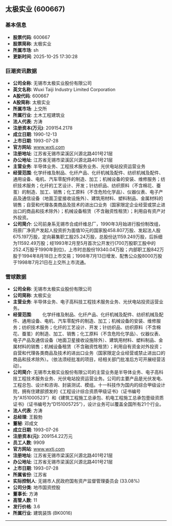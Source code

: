 ## 太极实业 (600667)

### 基本信息

- **股票代码**: 600667
- **股票简称**: 太极实业
- **所属市场**: sh
- **更新时间**: 2025-10-25 17:30:28

### 巨潮资讯数据

- **公司全称**: 无锡市太极实业股份有限公司
- **英文名称**: Wuxi Taiji Industry Limited Corporation
- **A股代码**: 600667
- **A股简称**: 太极实业
- **所属市场**: 上交所
- **所属行业**: 土木工程建筑业
- **法人代表**: 方涛
- **注册资本(万元)**: 209154.2178
- **成立日期**: 1990-12-13
- **上市日期**: 1993-07-28
- **官方网站**: www.wxtj.com
- **注册地址**: 江苏省无锡市梁溪区兴源北路401号21层
- **办公地址**: 江苏省无锡市梁溪区兴源北路401号21层
- **主营业务**: 半导体业务、工程技术服务业务、光伏电站投资运营业务
- **经营范围**: 化学纤维及制品、化纤产品、化纤机械及配件、纺织机械及配件、通用设备、电机、汽车零配件的制造、加工；机械设备的安装、维修服务；纺织技术服务；化纤的工艺设计、开发；针纺织品、纺织原料（不含棉花、蚕茧）的制造、加工、销售；化工原料（不含危险化学品）、仪器仪表、电子产品及通信设备（地面卫星接收设施外）、建筑用材料、塑料制品、金属材料的销售；自营和代理各类商品及技术的进出口业务（国家限定企业经营或禁止进出口的商品和技术除外）；机械设备租赁（不含融资性租赁）；利用自有资产对外投资。
- **公司简介**: 公司前身系无锡市合成纤维总厂，1990年3月始进行股份制改组，将原厂净资产发起人投资折为面值10元的国家股458.807万股、发起法人股675.197万股，定向募集职工股25.24万股，总股份达1159.249万股，后拆细为11592.49万股；经1993年2月至5月首次公开发行(700万股职工股中的252.4万股于1990年到位)，上市时总股份19340.04万股；内部职工股842万股于1994年8月18日上市交易；1998年7月13日增发、配售公众股8000万股于1998年7月21日在上交所上市流通。

### 雪球数据

- **公司全称**: 无锡市太极实业股份有限公司
- **公司简称**: 太极实业
- **主营业务**: 半导体业务、电子高科技工程技术服务业务、光伏电站投资运营业务。
- **经营范围**: 　　化学纤维及制品、化纤产品、化纤机械及配件、纺织机械及配件、通用设备、电机、汽车零配件的制造、加工；机械设备的安装、维修服务；纺织技术服务；化纤的工艺设计、开发；针纺织品、纺织原料（不含棉花、蚕茧）的制造、加工、销售；化工原料（不含危险化学品）、仪器仪表、电子产品及通信设备（地面卫星接收设施除外）、建筑用材料、塑料制品、金属材料的销售；机械设备租赁（不含融资性租赁）；利用自有资金对外投资；自营和代理各类商品及技术的进出口业务（国家限定企业经营或禁止进出口的商品和技术除外）。（依法须经批准的项目，经相关部门批准后方可开展经营活动）。
- **公司简介**: 无锡市太极实业股份有限公司的主营业务是半导体业务、电子高科技工程技术服务业务、光伏电站投资运营业务。公司的主要产品是光伏发电、工程总包、设计和咨询、封装测试、模组。十一科技作为国内的综合甲级设计院，拥有住建部颁发的《工程设计综合资质甲级证书》（证书编号为“A151000523”）和《建筑工程施工总承包、机电工程施工总承包壹级资质证书》（证书编号为“D151005725”），设计业务可以覆盖全国所有21个行业。
- **法人代表**: 方涛
- **总经理**: 王毅勃
- **董秘**: 邓成文
- **成立日期**: 1993-07-26
- **注册资本(元)**: 209154.22万元
- **员工人数**: 9909
- **官方网站**: www.wxtj.com
- **注册地址**: 江苏省无锡市梁溪区兴源北路401号21层
- **办公地址**: 江苏省无锡市梁溪区兴源北路401号21层
- **上市日期**: 1993-07-28
- **所属省份**: 江苏省
- **实际控制人**: 无锡市人民政府国有资产监督管理委员会 (33.08%)
- **公司分类**: 地市国资控股
- **董事长**: 方涛
- **高管人数**: 11
- **发行价格**: 3.6
- **所属行业**: 建筑装饰 (BK0016)

---